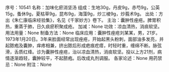 序号：10541
名称：加味化瘀消坚汤
组成：生地30g，丹皮9g，赤芍9g，公英15g，蚤休9g，夏枯草9g，昆布9g，海藻9g，炒三棱9g，炒莪术9g。
出处：方出《朱仁康临床经验集》，名见《千家妙方》卷下。
主治：囊肿性痤疮。脾胃积热，重蒸于肺，日久痰瘀积聚成疮。
加减：None
功效：凉血清热，消痰软坚。
用法用量：None
制备方法：None
临床应用：囊肿性痤疮刘某某，男，21岁。1973年1月20日。3年来脸面经常出现痤疮，开始起黑头粉刺，面部油多发亮，并起脓疱及囊肿，痒疼相兼，挤出脓后形成疤痕疙瘩，时轻时重，缠绵不断。脉弦滑，舌质红绛。诊为囊肿性痤疮，治以凉血清热，消痰软坚。投以上方21剂，病情逐渐趋轻，囊肿较平，不起脓疱。后改成丸剂调服。
各家论述：None
用药禁忌：None
附注：None
